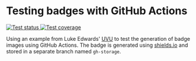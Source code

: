 # Testing badges with GitHub Actions

<a href="https://github.com/mcaskill/foobar/actions">
  <img alt="Test status" src="https://img.shields.io/github/workflow/status/mcaskill/foobar/Tests/coverage-badge-action?label=tests" />
</a>
<a href="https://github.com/mcaskill/foobar/actions">
  <img alt="Test coverage" src="https://mcaskill.github.io/foobar/storage/refs/heads/coverage-badge-action/coverage-badge.svg" />
</a>

Using an example from Luke Edwards' [UVU](https://github.com/lukeed/uvu) to test the generation of badge images using GitHub Actions. The badge is generated using [shields.io](https://shields.io/) and stored in a separate branch named `gh-storage`.
